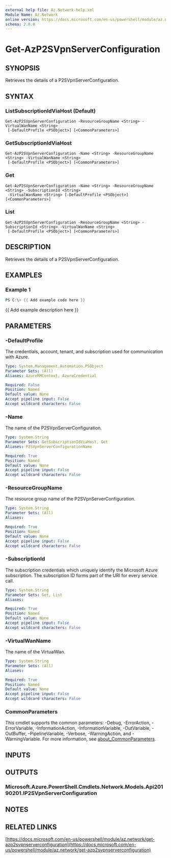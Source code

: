 ```yaml
---
external help file: Az.Network-help.xml
Module Name: Az.Network
online version: https://docs.microsoft.com/en-us/powershell/module/az.network/get-azp2svpnserverconfiguration
schema: 2.0.0
---
```


# Get-AzP2SVpnServerConfiguration

## SYNOPSIS
Retrieves the details of a P2SVpnServerConfiguration.

## SYNTAX

### ListSubscriptionIdViaHost (Default)
```
Get-AzP2SVpnServerConfiguration -ResourceGroupName <String> -VirtualWanName <String>
 [-DefaultProfile <PSObject>] [<CommonParameters>]
```

### GetSubscriptionIdViaHost
```
Get-AzP2SVpnServerConfiguration -Name <String> -ResourceGroupName <String> -VirtualWanName <String>
 [-DefaultProfile <PSObject>] [<CommonParameters>]
```

### Get
```
Get-AzP2SVpnServerConfiguration -Name <String> -ResourceGroupName <String> -SubscriptionId <String>
 -VirtualWanName <String> [-DefaultProfile <PSObject>] [<CommonParameters>]
```

### List
```
Get-AzP2SVpnServerConfiguration -ResourceGroupName <String> -SubscriptionId <String> -VirtualWanName <String>
 [-DefaultProfile <PSObject>] [<CommonParameters>]
```

## DESCRIPTION
Retrieves the details of a P2SVpnServerConfiguration.

## EXAMPLES

### Example 1
```powershell
PS C:\> {{ Add example code here }}
```

{{ Add example description here }}

## PARAMETERS

### -DefaultProfile
The credentials, account, tenant, and subscription used for communication with Azure.

```yaml
Type: System.Management.Automation.PSObject
Parameter Sets: (All)
Aliases: AzureRMContext, AzureCredential

Required: False
Position: Named
Default value: None
Accept pipeline input: False
Accept wildcard characters: False
```

### -Name
The name of the P2SVpnServerConfiguration.

```yaml
Type: System.String
Parameter Sets: GetSubscriptionIdViaHost, Get
Aliases: P2SVpnServerConfigurationName

Required: True
Position: Named
Default value: None
Accept pipeline input: False
Accept wildcard characters: False
```

### -ResourceGroupName
The resource group name of the P2SVpnServerConfiguration.

```yaml
Type: System.String
Parameter Sets: (All)
Aliases:

Required: True
Position: Named
Default value: None
Accept pipeline input: False
Accept wildcard characters: False
```

### -SubscriptionId
The subscription credentials which uniquely identify the Microsoft Azure subscription.
The subscription ID forms part of the URI for every service call.

```yaml
Type: System.String
Parameter Sets: Get, List
Aliases:

Required: True
Position: Named
Default value: None
Accept pipeline input: False
Accept wildcard characters: False
```

### -VirtualWanName
The name of the VirtualWan.

```yaml
Type: System.String
Parameter Sets: (All)
Aliases:

Required: True
Position: Named
Default value: None
Accept pipeline input: False
Accept wildcard characters: False
```

### CommonParameters
This cmdlet supports the common parameters: -Debug, -ErrorAction, -ErrorVariable, -InformationAction, -InformationVariable, -OutVariable, -OutBuffer, -PipelineVariable, -Verbose, -WarningAction, and -WarningVariable. For more information, see [about_CommonParameters](http://go.microsoft.com/fwlink/?LinkID=113216).

## INPUTS

## OUTPUTS

### Microsoft.Azure.PowerShell.Cmdlets.Network.Models.Api20190201.IP2SVpnServerConfiguration
## NOTES

## RELATED LINKS

[https://docs.microsoft.com/en-us/powershell/module/az.network/get-azp2svpnserverconfiguration](https://docs.microsoft.com/en-us/powershell/module/az.network/get-azp2svpnserverconfiguration)

